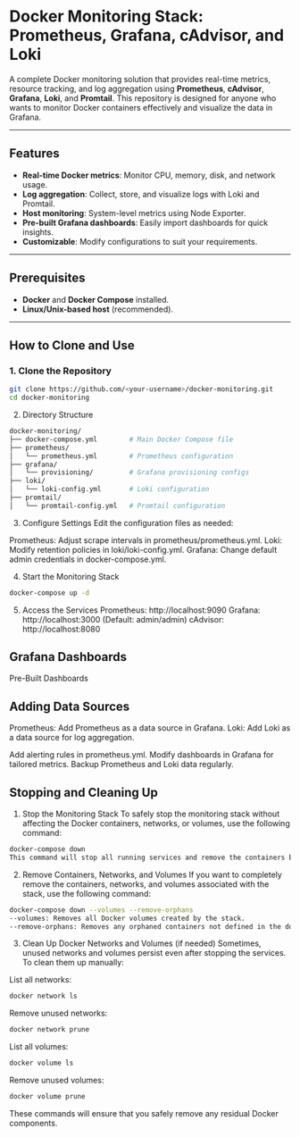 # Docker Monitoring Stack: Prometheus, Grafana, cAdvisor, and Loki

A complete Docker monitoring solution that provides real-time metrics, resource tracking, and log aggregation using **Prometheus**, **cAdvisor**, **Grafana**, **Loki**, and **Promtail**. This repository is designed for anyone who wants to monitor Docker containers effectively and visualize the data in Grafana.

---

## Features

- **Real-time Docker metrics**: Monitor CPU, memory, disk, and network usage.
- **Log aggregation**: Collect, store, and visualize logs with Loki and Promtail.
- **Host monitoring**: System-level metrics using Node Exporter.
- **Pre-built Grafana dashboards**: Easily import dashboards for quick insights.
- **Customizable**: Modify configurations to suit your requirements.

---

## Prerequisites

- **Docker** and **Docker Compose** installed.
- **Linux/Unix-based host** (recommended).

---

## How to Clone and Use

### 1. Clone the Repository

```bash
git clone https://github.com/<your-username>/docker-monitoring.git
cd docker-monitoring

```

2. Directory Structure

```bash
docker-monitoring/
├── docker-compose.yml        # Main Docker Compose file
├── prometheus/
│   └── prometheus.yml        # Prometheus configuration
├── grafana/
│   └── provisioning/         # Grafana provisioning configs
├── loki/
│   └── loki-config.yml       # Loki configuration
├── promtail/
│   └── promtail-config.yml   # Promtail configuration
```
3. Configure Settings
Edit the configuration files as needed:

Prometheus: Adjust scrape intervals in prometheus/prometheus.yml.
Loki: Modify retention policies in loki/loki-config.yml.
Grafana: Change default admin credentials in docker-compose.yml.

4. Start the Monitoring Stack
```bash
docker-compose up -d
```

5. Access the Services
Prometheus: http://localhost:9090
Grafana: http://localhost:3000 (Default: admin/admin)
cAdvisor: http://localhost:8080

Grafana Dashboards
---
Pre-Built Dashboards

Adding Data Sources
---
Prometheus: Add Prometheus as a data source in Grafana.
Loki: Add Loki as a data source for log aggregation.

Add alerting rules in prometheus.yml.
Modify dashboards in Grafana for tailored metrics.
Backup Prometheus and Loki data regularly.

Stopping and Cleaning Up
---
1. Stop the Monitoring Stack
To safely stop the monitoring stack without affecting the Docker containers, networks, or volumes, use the following command:

```bash
docker-compose down
This command will stop all running services and remove the containers but will keep the volumes and networks intact.
```

2. Remove Containers, Networks, and Volumes
If you want to completely remove the containers, networks, and volumes associated with the stack, use the following command:

```bash
docker-compose down --volumes --remove-orphans
--volumes: Removes all Docker volumes created by the stack.
--remove-orphans: Removes any orphaned containers not defined in the docker-compose.yml file.
```

3. Clean Up Docker Networks and Volumes (if needed)
Sometimes, unused networks and volumes persist even after stopping the services. To clean them up manually:

List all networks:
```bash
docker network ls
```
Remove unused networks:
```bash
docker network prune
```

List all volumes:
```bash
docker volume ls
```
Remove unused volumes:
```bash
docker volume prune
```
These commands will ensure that you safely remove any residual Docker components.


